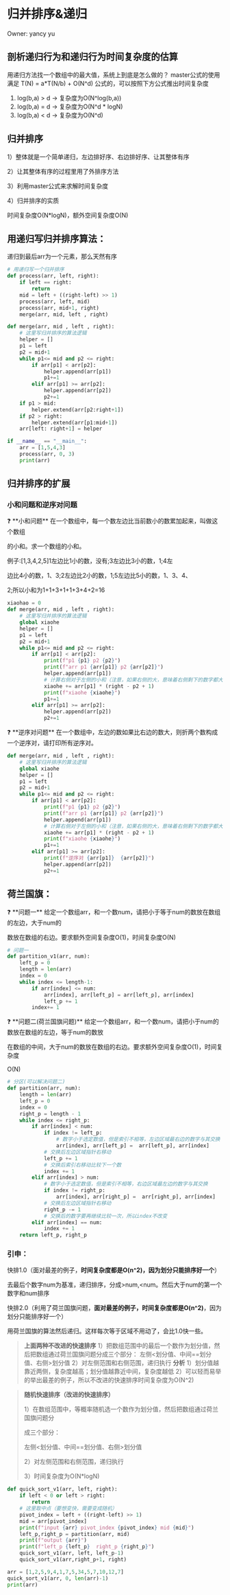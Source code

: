 # 归并排序&递归

Owner: yancy yu

## **剖析递归行为和递归行为时间复杂度的估算**

用递归方法找一个数组中的最大值，系统上到底是怎么做的？
master公式的使用
满足 T(N) = a*T(N/b) + O(N^d) 公式的，可以按照下方公式推出时间复杂度
1) log(b,a) > d -> 复杂度为O(N^log(b,a))
2) log(b,a) = d -> 复杂度为O(N^d * logN)
3) log(b,a) < d -> 复杂度为O(N^d)

## 归并排序

1）整体就是一个简单递归，左边排好序、右边排好序、让其整体有序

2）让其整体有序的过程里用了外排序方法

3）利用master公式来求解时间复杂度

4）归并排序的实质

时间复杂度O(N*logN)，额外空间复杂度O(N)

## 用递归写归并排序算法：

递归到最后arr为一个元素，那么天然有序

```python
# 用递归写一个归并排序
def process(arr, left, right):
    if left == right:
        return
    mid = left + ((right-left) >> 1)
    process(arr, left, mid)
    process(arr, mid+1, right)
    merge(arr, mid, left , right)

def merge(arr, mid , left , right):
    # 这里写归并排序的算法逻辑
    helper = []
    p1 = left
    p2 = mid+1
    while p1<= mid and p2 <= right:
        if arr[p1] < arr[p2]:
            helper.append(arr[p1])
            p1+=1
        elif arr[p1] >= arr[p2]:
            helper.append(arr[p2])
            p2+=1
    if p1 > mid:
        helper.extend(arr[p2:right+1])
    if p2 > right:
        helper.extend(arr[p1:mid+1])
    arr[left: right+1] = helper

if __name__ == "__main__":
    arr = [1,5,4,3]
    process(arr, 0, 3)
    print(arr)
```

## 归并排序的扩展

### 小和问题和逆序对问题

<aside>
❓ **小和问题**
在一个数组中，每一个数左边比当前数小的数累加起来，叫做这个数组

的小和。求一个数组的小和。

例子:[1,3,4,2,5]1左边比1小的数，没有;3左边比3小的数，1;4左

边比4小的数，1、3;2左边比2小的数，1;5左边比5小的数，1、3、4、

2;所以小和为1+1+3+1+1+3+4+2=16

</aside>

```python
xiaohao = 0
def merge(arr, mid , left , right):
    # 这里写归并排序的算法逻辑
    global xiaohe
    helper = []
    p1 = left
    p2 = mid+1
    while p1<= mid and p2 <= right:
        if arr[p1] < arr[p2]:
            print(f"p1 {p1} p2 {p2}")
            print(f"arr p1 {arr[p1]} p2 {arr[p2]}")
            helper.append(arr[p1])
            # 计算右侧对于左侧的小和（注意，如果右侧的大，意味着右侧剩下的数字都大）
            xiaohe += arr[p1] * (right - p2 + 1)
            print(f"xiaohe {xiaohe}")
            p1+=1
        elif arr[p1] >= arr[p2]:
            helper.append(arr[p2])
            p2+=1
```

<aside>
❓ **逆序对问题**
在一个数组中，左边的数如果比右边的数大，则折两个数构成一个逆序对，请打印所有逆序对。

</aside>

```python
def merge(arr, mid , left , right):
    # 这里写归并排序的算法逻辑
    global xiaohe
    helper = []
    p1 = left
    p2 = mid+1
    while p1<= mid and p2 <= right:
        if arr[p1] < arr[p2]:
            print(f"p1 {p1} p2 {p2}")
            print(f"arr p1 {arr[p1]} p2 {arr[p2]}")
            helper.append(arr[p1])
            # 计算右侧对于左侧的小和（注意，如果右侧的大，意味着右侧剩下的数字都大）
            xiaohe += arr[p1] * (right - p2 + 1)
            print(f"xiaohe {xiaohe}")
            p1+=1
        elif arr[p1] >= arr[p2]:
            print(f"逆序对 {arr[p1]}  {arr[p2]}")
            helper.append(arr[p2])
            p2+=1
```

## 荷兰国旗：

<aside>
❓ **问题一**
给定一个数组arr，和一个数num，请把小于等于num的数放在数组的左边，大于num的

数放在数组的右边。要求额外空间复杂度O(1)，时间复杂度O(N)

</aside>

```python
# 问题一
def partition_v1(arr, num):
    left_p = 0
    length = len(arr)
    index = 0 
    while index <= length-1:
        if arr[index] <= num:
            arr[index], arr[left_p] = arr[left_p], arr[index]
            left_p += 1
        index+= 1
```

<aside>
❓ **问题二(荷兰国旗问题)**
给定一个数组arr，和一个数num，请把小于num的数放在数组的左边，等于num的数放

在数组的中间，大于num的数放在数组的右边。要求额外空间复杂度O(1)，时间复杂度

O(N)

</aside>

```python
# 分区(可以解决问题二)
def partition(arr, num):
    length = len(arr)
    left_p = 0
    index = 0
    right_p = length - 1
    while index <= right_p:
        if arr[index] < num:
            if index != left_p:
                # 数字小于选定数值，但是索引不相等，左边区域最右边的数字与其交换
                arr[index], arr[left_p] =  arr[left_p], arr[index]
            # 交换后左边区域指针右移动
            left_p += 1
            # 交换后索引右移动比较下一个数
            index += 1
        elif arr[index] > num:
            # 数字小于选定数值，但是索引不相等，右边区域最左边的数字与其交换
            if index != right_p:
                arr[index], arr[right_p] =  arr[right_p], arr[index]
            # 交换后左边区域指针右移动
            right_p -= 1
            # 交换后的数字要再继续比较一次，所以index不改变
        elif arr[index] == num:
            index += 1    
    return left_p, right_p    
```

### 引申：

快排1.0（面对最差的例子，**时间复杂度都是O(n^2)，因为划分只能排序好一个**）

去最后个数字num为基准，递归排序，分成>num,<num。然后大于num的第一个数字和num排序

快排2.0（利用了荷兰国旗问题，**面对最差的例子，时间复杂度都是O(n^2)**，因为划分只能排序好一个）

用荷兰国旗的算法然后递归。这样每次等于区域不用动了，会比1.0快一些。

> **上面两种不改进的快速排序**
1）把数组范围中的最后一个数作为划分值，然后把数组通过荷兰国旗问题分成三个部分：
左侧<划分值、中间==划分值、右侧>划分值
2）对左侧范围和右侧范围，递归执行
**分析**
1）划分值越靠近两侧，复杂度越高；划分值越靠近中间，复杂度越低
2）可以轻而易举的举出最差的例子，所以不改进的快速排序时间复杂度为O(N^2)
> 

> **随机快速排序（改进的快速排序）**
> 
> 
> 1）在数组范围中，等概率随机选一个数作为划分值，然后把数组通过荷兰国旗问题分
> 
> 成三个部分：
> 
> 左侧<划分值、中间==划分值、右侧>划分值
> 
> 2）对左侧范围和右侧范围，递归执行
> 
> 3）时间复杂度为O(N*logN)
> 

```python
def quick_sort_v1(arr, left, right):
    if left < 0 or left > right:
        return
    # 这里取中点（要想变快，需要变成随机）
    pivot_index = left + ((right-left) >> 1)
    mid = arr[pivot_index]
    print(f"input {arr} pivot_index {pivot_index} mid {mid}") 
    left_p,right_p = partition(arr, mid) 
    print(f"output {arr}") 
    print(f"left_p {left_p}  right_p {right_p}") 
    quick_sort_v1(arr, left, left_p-1)
    quick_sort_v1(arr,right_p+1, right)

arr = [1,2,5,9,4,1,7,5,34,5,7,10,12,7]
quick_sort_v1(arr, 0, len(arr)-1)
print(arr)
```